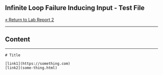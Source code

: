 ## Infinite Loop Failure Inducing Input - Test File

[« Return to Lab Report 2](https://theojouvin.github.io/CSE15L/labs/lab-report-2-week-4.md)

---
## Content
---

```
# Title

[link1](https://something.com)
[link2](some-thing.html)

```
